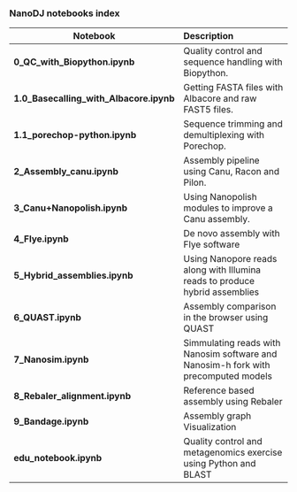 ### NanoDJ notebooks index

| Notebook                                | Description                                                  |
| --------------------------------------- | :----------------------------------------------------------- |
| **0_QC_with_Biopython.ipynb**           | Quality control and sequence handling with Biopython.        |
| **1.0_Basecalling_with_Albacore.ipynb** | Getting FASTA files with Albacore and raw FAST5 files.       |
| **1.1_porechop-python.ipynb**           | Sequence trimming and demultiplexing with Porechop.          |
| **2_Assembly_canu.ipynb**               | Assembly pipeline using Canu, Racon and Pilon.               |
| **3_Canu+Nanopolish.ipynb**             | Using Nanopolish modules to improve a Canu assembly.         |
| **4_Flye.ipynb**                        | De novo assembly with Flye software                          |
| **5_Hybrid_assemblies.ipynb**           | Using Nanopore reads along with Illumina reads to produce hybrid assemblies |
| **6_QUAST.ipynb**                       | Assembly comparison in the browser using QUAST               |
| **7_Nanosim.ipynb**                     | Simmulating reads with Nanosim software and Nanosim-h fork with precomputed models |
| **8_Rebaler_alignment.ipynb**           | Reference based assembly using Rebaler                       |
| **9_Bandage.ipynb**                     | Assembly graph Visualization                                 |
| **edu_notebook.ipynb**                  | Quality control and metagenomics exercise using Python and BLAST |

